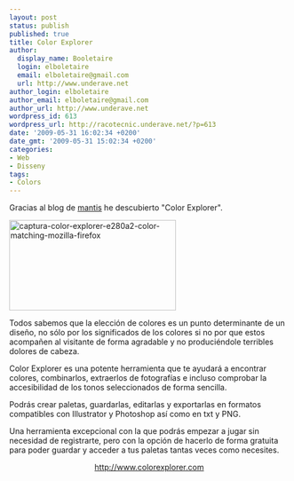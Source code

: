 ```yaml
---
layout: post
status: publish
published: true
title: Color Explorer
author:
  display_name: Booletaire
  login: elboletaire
  email: elboletaire@gmail.com
  url: http://www.underave.net
author_login: elboletaire
author_email: elboletaire@gmail.com
author_url: http://www.underave.net
wordpress_id: 613
wordpress_url: http://racotecnic.underave.net/?p=613
date: '2009-05-31 16:02:34 +0200'
date_gmt: '2009-05-31 15:02:34 +0200'
categories:
- Web
- Disseny
tags:
- Colors
---
```

<p>Gracias al blog de <a title="Visitar el blog de mantis" href="http://www.mantistechs.com/blog/2009/05/13/color-explorer-la-herramienta-definitiva-para-paletas-de-color.html" target="_blank">mantis</a> he descubierto "Color Explorer".</p>
<p><a href="http://racotecnic.underave.net/wp-content/uploads/2009/05/captura-color-explorer-e280a2-color-matching-mozilla-firefox.png"><img class="size-medium wp-image-614 aligncenter" title="captura-color-explorer-e280a2-color-matching-mozilla-firefox" src="http://racotecnic.underave.net/wp-content/uploads/2009/05/captura-color-explorer-e280a2-color-matching-mozilla-firefox-300x163.png" alt="captura-color-explorer-e280a2-color-matching-mozilla-firefox" width="300" height="163" /></a></p>
<p>Todos sabemos que la elección de colores es un punto determinante de un diseño, no sólo por los significados de los colores si no por que estos acompañen al visitante de forma agradable y no produciéndole terribles dolores de cabeza.</p>
<p>Color Explorer es una potente herramienta que te ayudará a encontrar colores, combinarlos, extraerlos de fotografías e incluso comprobar la accesibilidad de los tonos seleccionados de forma sencilla.</p>
<p>Podrás crear paletas, guardarlas, editarlas y exportarlas en formatos compatibles con Illustrator y Photoshop así como en txt y PNG.</p>
<p>Una herramienta excepcional con la que podrás empezar a jugar sin necesidad de registrarte, pero con la opción de hacerlo de forma gratuita para poder guardar y acceder a tus paletas tantas veces como necesites.</p>
<p style="text-align: center;"><a title="Visitar Color Explorer" href="http://www.colorexplorer.com" target="_blank">http://www.colorexplorer.com</a></p>
